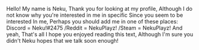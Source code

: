 Hello!
My name is Neku, Thank you for looking at my profile, Although I do not know why you're interested in me in specific
Since you seem to be interested In me, Perhaps you should add me in one of these places:
Discord = Neku!#2475
/Reddit = NekuPlayz!
/Steam = NekuPlayz!
And yeah, That's all
I hope you enjoyed reading this text, Although I'm sure you didn't
Neku hopes that we talk soon enough!
